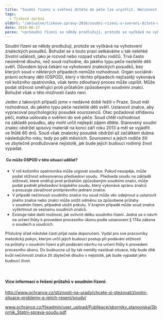 ```yaml
---
title: "Soudní řízení o svěření dítěte do péče lze urychlit. Nečinnost soudních znalců může prověřit soud."
tags:
  - Tisková zpráva
oldUrl: "/aktualne/tiskove-zpravy-2016/soudni-rizeni-o-svereni-ditete-do-pece-lze-urychlit-necinnost-soudnich-znalcu-muze"
date: 2016-06-17
perex: "<p>Soudní řízení se někdy prodlužují, protože se vyčkává na vyhotovení znaleckých posudků. Bohužel se s touto praxí setkáváme u tak nelehké životní události, jako je rozvod nebo rozpad vztahu rodičů. Trvá často neúměrně dlouho, než soud rozhodne, do jakého typu péče nezletilé děti svěří. Důvodem bývá čekání na vyhotovení znaleckých posudků, bez kterých soud v některých případech nemůže rozhodnout. Orgán sociálně-právní ochrany dětí (OSPOD), který v těchto případech nejčastěji vykonává roli kolizního opatrovníka, však tento zdlouhavý proces může uspíšit. Může podat stížnost směřující proti průtahům způsobeným soudními znalci. Bohužel však o této možnosti často neví. </p>"
---
```


<!-- imported from the old website -->

<p>Soudní řízení se někdy prodlužují, protože se vyčkává na vyhotovení znaleckých posudků. Bohužel se s touto praxí setkáváme u tak nelehké životní události, jako je rozvod nebo rozpad vztahu rodičů. Trvá často neúměrně dlouho, než soud rozhodne, do jakého typu péče nezletilé děti svěří. Důvodem bývá čekání na vyhotovení znaleckých posudků, bez kterých soud v některých případech nemůže rozhodnout. Orgán sociálně-právní ochrany dětí (OSPOD), který v těchto případech nejčastěji vykonává roli kolizního opatrovníka, však tento zdlouhavý proces může uspíšit. Může podat stížnost směřující proti průtahům způsobeným soudními znalci. Bohužel však o této možnosti často neví. </p> <p>Jeden z takových případů jsme v nedávné době řešili v Praze. Soud měl rozhodnout, do jakého typu péče nezletilé děti svěří. Ustanovil znalce, aby vypracoval psychologický posudek sourozenců. Otec požadoval střídavou péči, matka usilovala o svěření do své péče. Soud chtěl rozhodnout na základě posudku, aby mohl určit nejlepší zájem dítěte. Stanovený soudní znalec obdržel spisový materiál na konci září roku 2013 a měl se vyjádřit ve lhůtě 60 dnů. Soud však znalecký posudek obdržel až začátkem dubna následujícího roku, tedy po pěti měsících. Sourozenci a jejich rodiče žili ve zbytečně prodlužované nejistotě, jak bude jejich budoucí rodinný život vypadat. </p> <h4> <span style="line-height: 17.92px; font-size: 12.8px;">Co může OSPOD v této situaci udělat?</span></h4> <p></p><ul><li><span style="line-height: 17.92px; font-size: 12.8px;">V roli kolizního opatrovníka může urgovat soudce. Pokud neuspěje, může podat stížnost adresovanou předsedovi soudu.  Předseda soudu na základě stížností, které směřují proti průtahům způsobeným soudními znalci, může podat podnět předsedovi krajského soudu, který vykonává správu znalců a posuzuje závažnost protiprávního jednání znalce.</span></li><li><span style="line-height: 17.92px; font-size: 12.8px;">V případě nečinnosti soudního znalce mu soud může věc odejmout a ustanovit jiného znalce nebo znalci může snížit odměnu za způsobené průtahy v soudním řízení, případně uložit pokutu. V krajním případě může soud znalce vyškrtnout ze seznamu soudních znalců.</span></li><li><span style="line-height: 17.92px; font-size: 12.8px;">Existuje také další možnost, jak ovlivnit délku soudního řízení. Jedná se o návrh na určení lhůty k provedení procesního úkonu podle ustanovení § 174a zákona o soudech a soudcích.</span></li></ul><p></p> <p><span style="line-height: 17.92px; font-size: 12.8px;">Příslušný úřad městské části přijal naše doporučení. Vydal pro své pracovníky metodický pokyn, kterým určil jejich budoucí postup při podávání stížností na průtahy v soudním řízení a při podávání návrhu na určení lhůty k provedení procesního úkonu. Do budoucna už by tak neměly nastávat situace, kdy bude dítě kvůli nečinnosti znalce žít zbytečně dlouho v nejistotě, jak bude vypadat jeho budoucí život.</span></p> <p> </p> <h4>Více informací o řešení průtahů v soudním řízení:</h4><p><a href="https://www.ochrance.cz/stiznosti-na-urady/chcete-si-stezovat/zivotni-situace-problemy-a-jejich-reseni/soudy/">http://www.ochrance.cz/stiznosti-na-urady/chcete-si-stezovat/zivotni-situace-problemy-a-jejich-reseni/soudy/</a></p><p><a href="/uploads-import/Publikace/sborniky_stanoviska/Sbornik_Statni-sprava-soudu.pdf" style="line-height: 17.92px; text-align: justify; font-size: 12.8px;"><span style="font-size:12.0pt;mso-bidi-font-size:11.0pt;line-height:107%;font-family:
&quot;Arial&quot;,sans-serif;mso-bidi-font-family:&quot;Times New Roman&quot;;mso-bidi-theme-font:
minor-bidi"><a href="http://www.ochrance.cz/fileadmin/user_upload/Publikace/sborniky_stanoviska/Sbornik_Statni-sprava-soudu.pdf" target="_blank">www.ochrance.cz/fileadmin/user_upload/Publikace/sborniky_stanoviska/Sbornik_Statni-sprava-soudu.pdf</a></span></a></p><p class="MsoNormal" style="text-align:justify"> </p>
